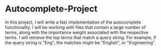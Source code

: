 # Autocomplete-Project
In this project, I will write a fast implementation of the autocomplete functionality. I will be working with files that contain a large number of terms, along with the importance weight associated with the respective terms. I will retrieve the top terms that match a query string. For example, if the query string is "Eng", the matches might be "English", or "Engineering".
